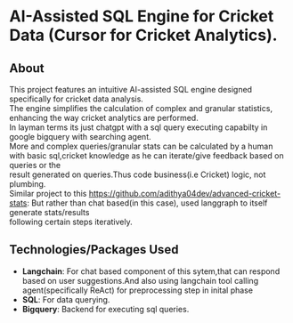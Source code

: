 # AI-Assisted SQL Engine for Cricket Data (Cursor for Cricket Analytics).


## About

This project features an intuitive AI-assisted SQL engine designed specifically for cricket data analysis.    
The engine simplifies the calculation of complex and granular statistics, enhancing the way cricket analytics are performed.    
In layman terms its just chatgpt with a sql query executing capabilty in google bigquery with searching agent.   
More and complex queries/granular stats can be calculated by a human with basic sql,cricket knowledge as he can iterate/give feedback based on queries or the   
result generated on queries.Thus code business(i.e Cricket) logic, not plumbing.   
Similar project to this https://github.com/adithya04dev/advanced-cricket-stats:  But rather than chat based(in this case), used langgraph to itself generate stats/results  
 following certain steps iteratively.    

## Technologies/Packages Used

- **Langchain**: For chat based component of this sytem,that can respond based on user suggestions.And also using langchain tool calling agent(specifically ReAct) for preprocessing step in inital phase
- **SQL**: For data querying.
- **Bigquery**: Backend for executing sql queries.

